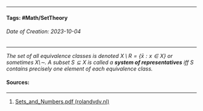 __________________________________________________________________________
#### **Tags:** #Math/SetTheory 
###### *Date of Creation: 2023-10-04*
__________________________________________________________________________

*The set of all equivalence classes is denoted $X \setminus R = \{\bar x : x \in X\}$ or sometimes $X \setminus \sim$. A subset $S \subseteq X$ is called a **system of representatives** iff $S$ contains precisely one element of each equivalence class.*
#### Sources:
__________________________________________________________________________
1. [Sets_and_Numbers.pdf (rolandvdv.nl)](https://www.rolandvdv.nl/Sets_and_Numbers.pdf)